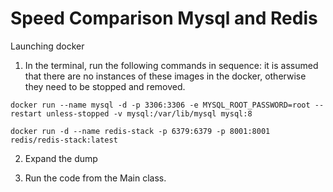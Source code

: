 
# Speed Comparison Mysql and Redis

Launching docker

1. In the terminal, run the following commands in sequence:
it is assumed that there are no instances of these images in the docker, otherwise they need to be stopped and removed.

`docker run --name mysql -d -p 3306:3306 -e MYSQL_ROOT_PASSWORD=root --restart unless-stopped -v mysql:/var/lib/mysql mysql:8`

`docker run -d --name redis-stack -p 6379:6379 -p 8001:8001 redis/redis-stack:latest`


2. Expand the dump

3. Run the code from the Main class.

